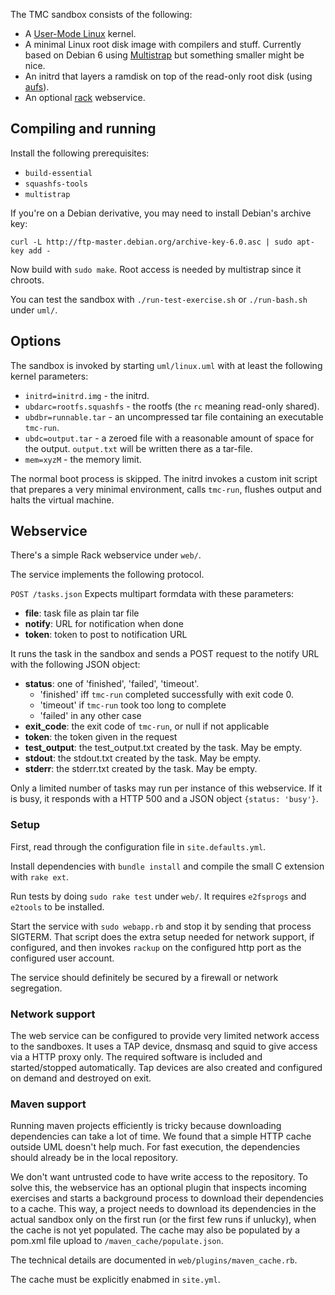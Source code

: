 The TMC sandbox consists of the following:

- A [User-Mode Linux](http://user-mode-linux.sourceforge.net/) kernel.
- A minimal Linux root disk image with compilers and stuff. Currently based on Debian 6 using [Multistrap](http://wiki.debian.org/Multistrap) but something smaller might be nice.
- An initrd that layers a ramdisk on top of the read-only root disk (using [aufs](http://aufs.sourceforge.net/)).
- An optional [rack](http://rack.rubyforge.org/) webservice.

## Compiling and running ##

Install the following prerequisites:

- `build-essential`
- `squashfs-tools`
- `multistrap`

If you're on a Debian derivative, you may need to install Debian's archive key:

    curl -L http://ftp-master.debian.org/archive-key-6.0.asc | sudo apt-key add -

Now build with `sudo make`. Root access is needed by multistrap since it chroots.

You can test the sandbox with `./run-test-exercise.sh` or `./run-bash.sh` under `uml/`.

## Options ##

The sandbox is invoked by starting `uml/linux.uml` with at least the following kernel parameters:

- `initrd=initrd.img` - the initrd.
- `ubdarc=rootfs.squashfs` - the rootfs (the `rc` meaning read-only shared).
- `ubdbr=runnable.tar` - an uncompressed tar file containing an executable `tmc-run`.
- `ubdc=output.tar` - a zeroed file with a reasonable amount of space for the output. `output.txt` will be written there as a tar-file.
- `mem=xyzM` - the memory limit.

The normal boot process is skipped. The initrd invokes a custom init script that prepares a very minimal environment, calls `tmc-run`, flushes output and halts the virtual machine.

## Webservice ##

There's a simple Rack webservice under `web/`.

The service implements the following protocol.

`POST /tasks.json`
Expects multipart formdata with these parameters:

- **file**: task file as plain tar file
- **notify**: URL for notification when done
- **token**: token to post to notification URL

It runs the task in the sandbox and sends a POST request
to the notify URL with the following JSON object:

- **status**: one of 'finished', 'failed', 'timeout'.
    - 'finished' iff `tmc-run` completed successfully with exit code 0.
    - 'timeout' if `tmc-run` took too long to complete
    - 'failed' in any other case
- **exit_code**: the exit code of `tmc-run`, or null if not applicable
- **token**: the token given in the request
- **test_output**: the test_output.txt created by the task. May be empty.
- **stdout**: the stdout.txt created by the task. May be empty.
- **stderr**: the stderr.txt created by the task. May be empty.

Only a limited number of tasks may run per instance of this webservice.
If it is busy, it responds with a HTTP 500 and a JSON object `{status: 'busy'}`.

### Setup ###

First, read through the configuration file in `site.defaults.yml`.

Install dependencies with `bundle install` and
compile the small C extension with `rake ext`.

Run tests by doing `sudo rake test` under `web/`. It requires `e2fsprogs` and `e2tools` to be installed.

Start the service with `sudo webapp.rb` and stop it by sending that process SIGTERM.
That script does the extra setup needed for network support, if configured,
and then invokes `rackup` on the configured http port as the configured user account.

The service should definitely be secured by a firewall or network segregation.

### Network support ###

The web service can be configured to provide very limited network access to the sandboxes.
It uses a TAP device, dnsmasq and squid to give access via a HTTP proxy only.
The required software is included and started/stopped automatically.
Tap devices are also created and configured on demand and destroyed on exit.

### Maven support ###

Running maven projects efficiently is tricky because downloading dependencies
can take a lot of time. We found that a simple HTTP cache outside UML
doesn't help much. For fast execution, the dependencies should already be
in the local repository.

We don't want untrusted code to have write access to the repository.
To solve this, the webservice has an optional plugin
that inspects incoming exercises and starts a background process to
download their dependencies to a cache. This way, a project needs to download
its dependencies in the actual sandbox only on the first run (or the first
few runs if unlucky), when the cache is not yet populated.
The cache may also be populated by a pom.xml file upload to `/maven_cache/populate.json`.

The technical details are documented in `web/plugins/maven_cache.rb`.

The cache must be explicitly enabmed in `site.yml`.
